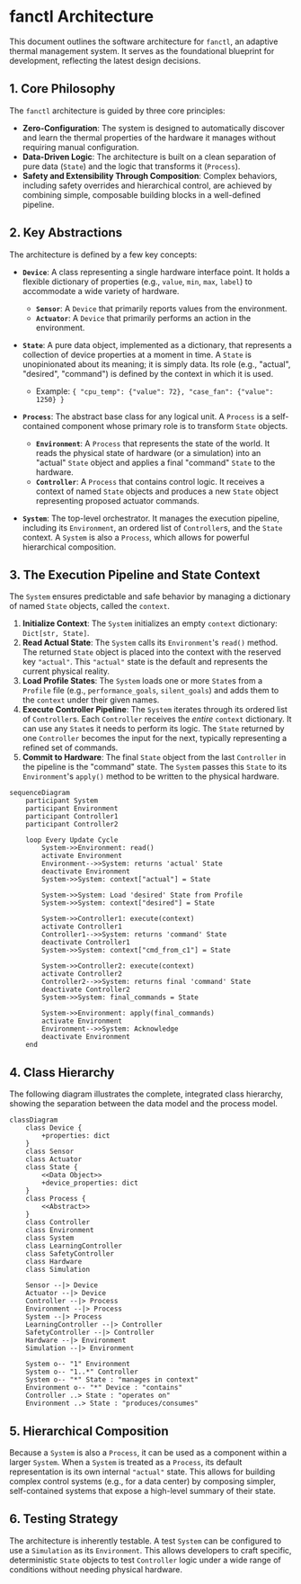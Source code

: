 # fanctl Architecture

This document outlines the software architecture for `fanctl`, an adaptive thermal management system. It serves as the foundational blueprint for development, reflecting the latest design decisions.

## 1. Core Philosophy

The `fanctl` architecture is guided by three core principles:

*   **Zero-Configuration**: The system is designed to automatically discover and learn the thermal properties of the hardware it manages without requiring manual configuration.
*   **Data-Driven Logic**: The architecture is built on a clean separation of pure data (`State`) and the logic that transforms it (`Process`).
*   **Safety and Extensibility Through Composition**: Complex behaviors, including safety overrides and hierarchical control, are achieved by combining simple, composable building blocks in a well-defined pipeline.

## 2. Key Abstractions

The architecture is defined by a few key concepts:

*   **`Device`**: A class representing a single hardware interface point. It holds a flexible dictionary of properties (e.g., `value`, `min`, `max`, `label`) to accommodate a wide variety of hardware.
    *   **`Sensor`**: A `Device` that primarily reports values from the environment.
    *   **`Actuator`**: A `Device` that primarily performs an action in the environment.

*   **`State`**: A pure data object, implemented as a dictionary, that represents a collection of device properties at a moment in time. A `State` is unopinionated about its meaning; it is simply data. Its role (e.g., "actual", "desired", "command") is defined by the context in which it is used.
    *   Example: `{ "cpu_temp": {"value": 72}, "case_fan": {"value": 1250} }`

*   **`Process`**: The abstract base class for any logical unit. A `Process` is a self-contained component whose primary role is to transform `State` objects.
    *   **`Environment`**: A `Process` that represents the state of the world. It reads the physical state of hardware (or a simulation) into an "actual" `State` object and applies a final "command" `State` to the hardware.
    *   **`Controller`**: A `Process` that contains control logic. It receives a context of named `State` objects and produces a new `State` object representing proposed actuator commands.

*   **`System`**: The top-level orchestrator. It manages the execution pipeline, including its `Environment`, an ordered list of `Controller`s, and the `State` context. A `System` is also a `Process`, which allows for powerful hierarchical composition.

## 3. The Execution Pipeline and State Context

The `System` ensures predictable and safe behavior by managing a dictionary of named `State` objects, called the `context`.

1.  **Initialize Context**: The `System` initializes an empty `context` dictionary: `Dict[str, State]`.
2.  **Read Actual State**: The `System` calls its `Environment`'s `read()` method. The returned `State` object is placed into the context with the reserved key `"actual"`. This `"actual"` state is the default and represents the current physical reality.
3.  **Load Profile States**: The `System` loads one or more `State`s from a `Profile` file (e.g., `performance_goals`, `silent_goals`) and adds them to the `context` under their given names.
4.  **Execute Controller Pipeline**: The `System` iterates through its ordered list of `Controller`s. Each `Controller` receives the *entire* `context` dictionary. It can use any `State`s it needs to perform its logic. The `State` returned by one `Controller` becomes the input for the next, typically representing a refined set of commands.
5.  **Commit to Hardware**: The final `State` object from the last `Controller` in the pipeline is the "command" state. The `System` passes this `State` to its `Environment`'s `apply()` method to be written to the physical hardware.

```mermaid
sequenceDiagram
    participant System
    participant Environment
    participant Controller1
    participant Controller2

    loop Every Update Cycle
        System->>Environment: read()
        activate Environment
        Environment-->>System: returns 'actual' State
        deactivate Environment
        System->>System: context["actual"] = State

        System->>System: Load 'desired' State from Profile
        System->>System: context["desired"] = State

        System->>Controller1: execute(context)
        activate Controller1
        Controller1-->>System: returns 'command' State
        deactivate Controller1
        System->>System: context["cmd_from_c1"] = State

        System->>Controller2: execute(context)
        activate Controller2
        Controller2-->>System: returns final 'command' State
        deactivate Controller2
        System->>System: final_commands = State

        System->>Environment: apply(final_commands)
        activate Environment
        Environment-->>System: Acknowledge
        deactivate Environment
    end
```

## 4. Class Hierarchy

The following diagram illustrates the complete, integrated class hierarchy, showing the separation between the data model and the process model.

```mermaid
classDiagram
    class Device {
        +properties: dict
    }
    class Sensor
    class Actuator
    class State {
        <<Data Object>>
        +device_properties: dict
    }
    class Process {
        <<Abstract>>
    }
    class Controller
    class Environment
    class System
    class LearningController
    class SafetyController
    class Hardware
    class Simulation

    Sensor --|> Device
    Actuator --|> Device
    Controller --|> Process
    Environment --|> Process
    System --|> Process
    LearningController --|> Controller
    SafetyController --|> Controller
    Hardware --|> Environment
    Simulation --|> Environment

    System o-- "1" Environment
    System o-- "1..*" Controller
    System o-- "*" State : "manages in context"
    Environment o-- "*" Device : "contains"
    Controller ..> State : "operates on"
    Environment ..> State : "produces/consumes"
```

## 5. Hierarchical Composition

Because a `System` is also a `Process`, it can be used as a component within a larger `System`. When a `System` is treated as a `Process`, its default representation is its own internal `"actual"` state. This allows for building complex control systems (e.g., for a data center) by composing simpler, self-contained systems that expose a high-level summary of their state.

## 6. Testing Strategy

The architecture is inherently testable. A test `System` can be configured to use a `Simulation` as its `Environment`. This allows developers to craft specific, deterministic `State` objects to test `Controller` logic under a wide range of conditions without needing physical hardware.
